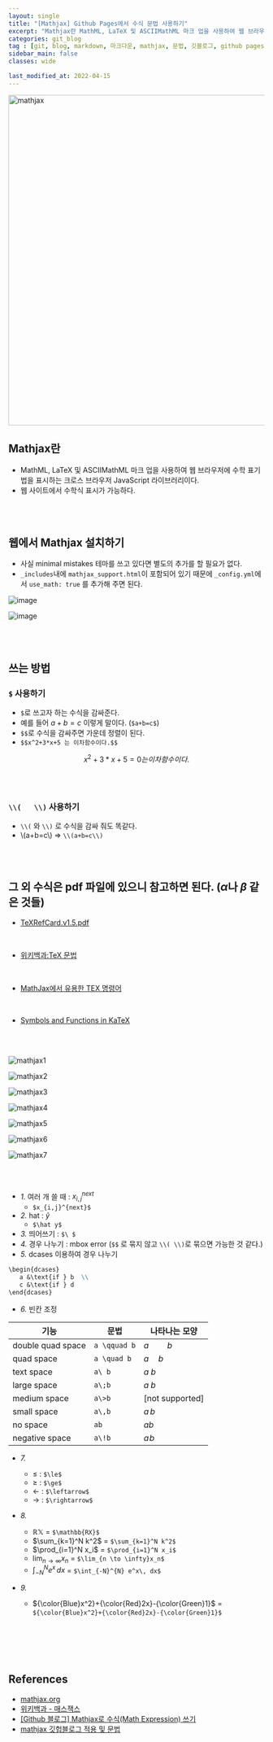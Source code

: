 ```yaml
---
layout: single
title: "[Mathjax] Github Pages에서 수식 문법 사용하기"
excerpt: "Mathjax란 MathML, LaTeX 및 ASCIIMathML 마크 업을 사용하여 웹 브라우저에 수학 표기법을 표시하는 크로스 브라우저 JavaScript 라이브러리이다. 웹 사이트에서 수학식 표시가 가능하다."
categories: git_blog
tag : [git, blog, markdown, 마크다운, mathjax, 문법, 깃블로그, github pages, 수식, 적용, 명령어, tex, latex, 수학, 표기, katex]
sidebar_main: false
classes: wide

last_modified_at: 2022-04-15
---
```


<img src="https://user-images.githubusercontent.com/78655692/143910921-4b7d1a55-d2b0-49ee-b721-20ce1376df0b.png" width=650 alt="mathjax">

## Mathjax란

- MathML, LaTeX 및 ASCIIMathML 마크 업을 사용하여 웹 브라우저에 수학 표기법을 표시하는 크로스 브라우저 JavaScript 라이브러리이다.
- 웹 사이트에서 수학식 표시가 가능하다.

<br>
<br>

## 웹에서 Mathjax 설치하기 

- 사실 minimal mistakes 테마를 쓰고 있다면 별도의 추가를 할 필요가 없다.
- `_includes`내에 `mathjax_support.html`이 포함되어 있기 때문에 `_config.yml`에서 `use_math: true` 를 추가해 주면 된다.

![image](https://user-images.githubusercontent.com/78655692/143912853-d285ab04-e93d-49e3-98a5-6ece634980b6.png)

![image](https://user-images.githubusercontent.com/78655692/143913025-dfb7c5f4-dce6-458f-a1ae-0d7a51b942d1.png)

<br>
<br>

## 쓰는 방법

### `$` 사용하기

- `$`로 쓰고자 하는 수식을 감싸준다.
- 예를 들어 $a+b=c$ 이렇게 말이다. (`$a+b=c$`)
- `$$`로 수식을 감싸주면 가운데 정렬이 된다.
- `$$x^2+3*x+5 는 이차함수이다.$$`

$$x^2+3*x+5=0 는 이차함수이다.$$

<br>
<br>

### `\\(   \\)` 사용하기

- `\\(` 와 `\\)` 로 수식을 감싸 줘도 똑같다.
- \\(a+b=c\\) => `\\(a+b=c\\)`

<br>
<br>

## 그 외 수식은 pdf 파일에 있으니 참고하면 된다. ($\alpha$나 $\beta$ 같은 것들)

- [TeXRefCard.v1.5.pdf](https://drive.google.com/file/d/1GWa-Syt3nvB_fGDiUHXpNWFSABmDscdx/view?usp=sharing)

<br>

- [위키백과:TeX 문법](https://ko.wikipedia.org/wiki/%EC%9C%84%ED%82%A4%EB%B0%B1%EA%B3%BC:TeX_%EB%AC%B8%EB%B2%95)

<br>

- [MathJax에서 유용한 TEX 명령어](https://www.onemathematicalcat.org/MathJaxDocumentation/MathJaxKorean/TeXSyntax_ko.html)

<br>

- [Symbols and Functions in KaTeX](https://utensil-site.github.io/available-in-katex/)

<br>
<br>

![mathjax1](https://user-images.githubusercontent.com/78655692/150060659-3d9b1865-ef1c-413e-a38a-50a9ae2a26d3.jpg)

![mathjax2](https://user-images.githubusercontent.com/78655692/150060868-0392f798-0bc7-4309-b981-bbbe0d226f66.jpg)

![mathjax3](https://user-images.githubusercontent.com/78655692/150061097-9c7e3545-8c25-48d7-af0e-4120732df439.jpg)

![mathjax4](https://user-images.githubusercontent.com/78655692/150061124-05feb7ab-cfc5-466c-93ec-d9709e5026ff.jpg)

![mathjax5](https://user-images.githubusercontent.com/78655692/150061139-b5cd92fd-1c4c-4580-bc0d-035f23c7a08e.jpg)

![mathjax6](https://user-images.githubusercontent.com/78655692/150061160-8563f173-0540-49ed-9f8e-68fdc6e3f092.jpg)

![mathjax7](https://user-images.githubusercontent.com/78655692/150061365-399a608c-09f1-41b4-b2f2-1c9f88f2aca7.jpg)

<br>
<br>

- *1.* 여러 개 쓸 때 : $x_{i,j}^{next}$
   - `$x_{i,j}^{next}$`
- *2.* hat : $\hat y$
   - `$\hat y$`
- *3.* 띄어쓰기 : `$\ $`
- *4.* 경우 나누기 : mbox error (`$$` 로 묶지 않고 `\\( \\)`로 묶으면 가능한 것 같다.)
- *5.* dcases 이용하여 경우 나누기

```md
\begin{dcases}
   a &\text{if } b  \\
   c &\text{if } d
\end{dcases}
```

- *6.* 빈칸 조정

|기능|	문법|	나타나는 모양|
|---|---|---|
|double quad space|	`a \qquad b`	|$a \qquad b$
|quad space|	`a \quad b`	|$a \quad b$
|text space|	`a\ b`	|$a\ b$
|large space|	`a\;b`	|$a\;b$
|medium space|	`a\>b`	|[not supported]
|small space|	`a\,b`	|$a\,b$
|no space|	`ab`	|$ab$
|negative space|	`a\!b`	|$a\!b$

- *7.*
  - $\le$ : `$\le$`
  - $\ge$ : `$\ge$`
  - $\leftarrow$ : `$\leftarrow$`
  - $\rightarrow$ : `$\rightarrow$`

- *8.*
  - $\mathbb{RX}$ = `$\mathbb{RX}$`
  - $\sum_{k=1}^N k^2$ = `$\sum_{k=1}^N k^2$`
  - $\prod_{i=1}^N x_i$ = `$\prod_{i=1}^N x_i$`
  - $\lim_{n \to \infty}x_n$ = `$\lim_{n \to \infty}x_n$`
  - $\int_{-N}^{N} e^x\, dx$ = `$\int_{-N}^{N} e^x\, dx$`

- *9.*
  - ${\color{Blue}x^2}+{\color{Red}2x}-{\color{Green}1}$ = `${\color{Blue}x^2}+{\color{Red}2x}-{\color{Green}1}$`


<br>
<br>
<br>
<br>

## References

- [mathjax.org](https://www.mathjax.org/)
- [위키백과 - 매스잭스](https://ko.wikipedia.org/wiki/%EB%A7%A4%EC%8A%A4%EC%9E%AD%EC%8A%A4)
- [[Github 블로그] Mathjax로 수식(Math Expression) 쓰기](https://ansohxxn.github.io/blog/math-equation/)
- [mathjax 깃헙블로그 적용 및 문법](https://ghdic.github.io/math/default/mathjax-%EB%AC%B8%EB%B2%95/)
